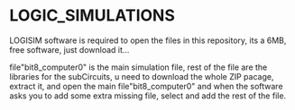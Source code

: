 # LOGIC_SIMULATIONS
LOGISIM software is required to open the files in this repository, its a 6MB, free software, just download it...


file"bit8_computer0" is the main simulation file, rest of the file are the libraries for the subCircuits, 
u need to download the whole ZIP pacage, extract it,
and open the main file"bit8_computer0" and when the software asks you to add some extra missing file,
select and add the rest of the file.


